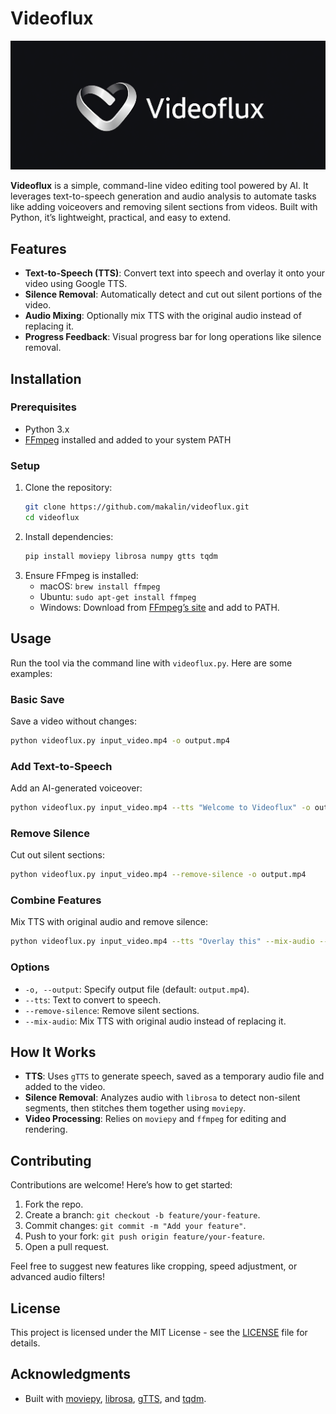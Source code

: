 # Videoflux

![Videoflux Logo](videoflux_logo.png)

**Videoflux** is a simple, command-line video editing tool powered by AI. It leverages text-to-speech generation and audio analysis to automate tasks like adding voiceovers and removing silent sections from videos. Built with Python, it’s lightweight, practical, and easy to extend.

## Features
- **Text-to-Speech (TTS)**: Convert text into speech and overlay it onto your video using Google TTS.
- **Silence Removal**: Automatically detect and cut out silent portions of the video.
- **Audio Mixing**: Optionally mix TTS with the original audio instead of replacing it.
- **Progress Feedback**: Visual progress bar for long operations like silence removal.

## Installation

### Prerequisites
- Python 3.x
- [FFmpeg](https://ffmpeg.org/download.html) installed and added to your system PATH

### Setup
1. Clone the repository:
   ```bash
   git clone https://github.com/makalin/videoflux.git
   cd videoflux
   ```
2. Install dependencies:
   ```bash
   pip install moviepy librosa numpy gtts tqdm
   ```
3. Ensure FFmpeg is installed:
   - macOS: `brew install ffmpeg`
   - Ubuntu: `sudo apt-get install ffmpeg`
   - Windows: Download from [FFmpeg’s site](https://ffmpeg.org/download.html) and add to PATH.

## Usage

Run the tool via the command line with `videoflux.py`. Here are some examples:

### Basic Save
Save a video without changes:
```bash
python videoflux.py input_video.mp4 -o output.mp4
```

### Add Text-to-Speech
Add an AI-generated voiceover:
```bash
python videoflux.py input_video.mp4 --tts "Welcome to Videoflux" -o output.mp4
```

### Remove Silence
Cut out silent sections:
```bash
python videoflux.py input_video.mp4 --remove-silence -o output.mp4
```

### Combine Features
Mix TTS with original audio and remove silence:
```bash
python videoflux.py input_video.mp4 --tts "Overlay this" --mix-audio --remove-silence -o output.mp4
```

### Options
- `-o, --output`: Specify output file (default: `output.mp4`).
- `--tts`: Text to convert to speech.
- `--remove-silence`: Remove silent sections.
- `--mix-audio`: Mix TTS with original audio instead of replacing it.

## How It Works
- **TTS**: Uses `gTTS` to generate speech, saved as a temporary audio file and added to the video.
- **Silence Removal**: Analyzes audio with `librosa` to detect non-silent segments, then stitches them together using `moviepy`.
- **Video Processing**: Relies on `moviepy` and `ffmpeg` for editing and rendering.

## Contributing
Contributions are welcome! Here’s how to get started:
1. Fork the repo.
2. Create a branch: `git checkout -b feature/your-feature`.
3. Commit changes: `git commit -m "Add your feature"`.
4. Push to your fork: `git push origin feature/your-feature`.
5. Open a pull request.

Feel free to suggest new features like cropping, speed adjustment, or advanced audio filters!

## License
This project is licensed under the MIT License - see the [LICENSE](LICENSE) file for details.

## Acknowledgments
- Built with [moviepy](https://zulko.github.io/moviepy/), [librosa](https://librosa.org/), [gTTS](https://github.com/pndurette/gTTS), and [tqdm](https://github.com/tqdm/tqdm).
